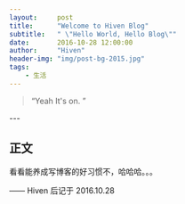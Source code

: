 ```yaml
---
layout:     post
title:      "Welcome to Hiven Blog"
subtitle:   " \"Hello World, Hello Blog\""
date:       2016-10-28 12:00:00
author:     "Hiven"
header-img: "img/post-bg-2015.jpg"
tags:
    - 生活
---
```


> “Yeah It's on. ”


<p id = "build"></p>
---

## 正文

 看看能养成写博客的好习惯不，哈哈哈。。。


—— Hiven 后记于 2016.10.28
